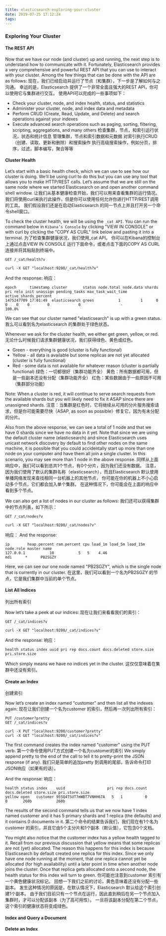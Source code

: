 ```yaml
---
title: elasticsearch-exploring-your-cluster
date: 2019-07-25 17:12:24
tags:
---
```

### Exploring Your Cluster

#### The REST API
Now that we have our node (and cluster) up and running, the next step is to understand how to communicate with it. 
Fortunately, Elasticsearch provides a very comprehensive and powerful REST API that you can use to interact with your cluster. 
Among the few things that can be done with the API are as follows:
现在，我们已经启动并运行了节点（和集群），下一步是了解如何与之沟通。
幸运的是，Elasticsearch 提供了一个非常全面且强大的REST API，你可以使用它与集群进行交互。
使用API可以完成的一些事项如下：

- Check your cluster, node, and index health, status, and statistics
- Administer your cluster, node, and index data and metadata
- Perform CRUD (Create, Read, Update, and Delete) and search operations against your indexes
- Execute advanced search operations such as paging, sorting, filtering, scripting, aggregations, and many others
检查集群，节点，和索引运行状况，状态和统计信息
管理集群，节点和索引数据和元数据
对索引执行CRUD（创建、读取、更新和删除）和搜索操作
执行高级搜索操作，例如分页，排序，过滤，脚本编写，聚合等等

#### Cluster Health
Let’s start with a basic health check, which we can use to see how our cluster is doing. 
We’ll be using curl to do this but you can use any tool that allows you to make HTTP/REST calls. 
Let’s assume that we are still on the same node where we started Elasticsearch on and open another command shell window.
让我们从基本健康检查开始，我们可以用来查看集群的运行情况。
我们将使用curl来执行此操作，但是你可以使用任何允许你进行HTTP/REST调用的工具。
我们假设我们还是在启动Elasticsearch 的同一节点上并且打开另一个命令shell窗口。

To check the cluster health, we will be using the `_cat API`. 
You can run the command below in `Kibana’s Console` by clicking "VIEW IN CONSOLE" 
or with curl by clicking the "COPY AS CURL" link below and pasting it into a terminal.
为了检查集群健康状况，我们使用_cat API。
你可以在Kibana的控制台上通过点击VIEW IN CONSOLE 运行下面命令，或者点击下面的COPY AS CURL连接并将其粘贴到终端中。
```text
GET /_cat/health?v
```
```text
curl -X GET "localhost:9200/_cat/health?v"
```
And the response:
响应：
```text
epoch      timestamp cluster       status node.total node.data shards pri relo init unassign pending_tasks max_task_wait_time active_shards_percent
1475247709 17:01:49  elasticsearch green           1         1      0   0    0    0        0             0                  -                100.0%
```
We can see that our cluster named "elasticsearch" is up with a green status.
我么可以看到名为elasticsearch 的集群处于绿色状态。

Whenever we ask for the cluster health, we either get green, yellow, or red.
无论什么时候我们请求集群健康状况，我们获得绿色、黄色或红色。

- Green - everything is good (cluster is fully functional)
- Yellow - all data is available but some replicas are not yet allocated (cluster is fully functional)
- Red - some data is not available for whatever reason (cluster is partially functional)
绿色：一切都很好（集群功能齐全）
黄色：所有数据都可用，但是一些副本还没有分配（集群功能齐全）
红色：某些数据由于一些原因不可用（集群部分功能）

Note: When a cluster is red, it will continue to serve search requests from the available shards 
but you will likely need to fix it ASAP since there are unassigned shards.
注意：当集群是红色时，它将继续从可用的分片服务搜索请求，但是你可能需要尽快（ASAP, as soon as possible）修复它，因为有未分配的分片。

Also from the above response, we can see a total of 1 node and that we have 0 shards since we have no data in it yet. 
Note that since we are using the default cluster name (elasticsearch) and 
since Elasticsearch uses unicast network discovery by default to find other nodes on the same machine, 
it is possible that you could accidentally start up more than one node on your computer and have them all join a single cluster. 
In this scenario, you may see more than 1 node in the above response.
同样从上面响应中，我们可以看到总共1个节点，有0个分片，因为我们还没有数据。
注意，因为我们使用了默认的集群名称（elasticsearch），而且Elasticsearch 默认使用单播网络发现来查找相同一台机器上的其他节点，
你可能在你的机器上不小心启动多个节点，它们都会加入单个集群。
在这种情况下，你可能会在上面的响应中看到多个节点。

We can also get a list of nodes in our cluster as follows:
我们还可以获得集群中的节点列表，如下所示：
```text
GET /_cat/nodes?v
```
```text
curl -X GET "localhost:9200/_cat/nodes?v"
```
响应：
And the response:
```text
ip        heap.percent ram.percent cpu load_1m load_5m load_15m node.role master name
127.0.0.1           10           5   5    4.46                        mdi      *      PB2SGZY
```
Here, we can see our one node named "PB2SGZY", which is the single node that is currently in our cluster.
在这里，我们可以看到一个名为PB2SGZY 的节点，它是我们集群中当前的单个节点。

#### List All Indices
列出所有索引

Now let’s take a peek at our indices:
现在让我们来看看我们的索引：
```text
GET /_cat/indices?v
```
```text
curl -X GET "localhost:9200/_cat/indices?v"
```

And the response:
响应：

```text
health status index uuid pri rep docs.count docs.deleted store.size pri.store.size
```
Which simply means we have no indices yet in the cluster.
这仅仅意味着在集群中还没有索引。

#### Create an Index
创建索引

Now let’s create an index named "customer" and then list all the indexes again:
现在让我们创建一个名为customer 的索引，然后再一次列出所有索引：
```text
PUT /customer?pretty
GET /_cat/indices?v
```
```
curl -X PUT "localhost:9200/customer?pretty"
curl -X GET "localhost:9200/_cat/indices?v"
```

The first command creates the index named "customer" using the PUT verb. 
第一个命令使用PUT方式创建一个名为customer的索引
We simply append pretty to the end of the call to tell it to pretty-print the JSON response (if any).
我们只是简单的追加pretty 到调用的尾部，告诉命令打印JSON响应（如果有的话）。

And the response:
响应：
```text
health status index    uuid                   pri rep docs.count docs.deleted store.size pri.store.size
yellow open   customer 95SQ4TSUT7mWBT7VNHH67A   5   1          0            0       260b           260b
```
The results of the second command tells us that we now have 1 index named customer 
and it has 5 primary shards and 1 replica (the defaults) and it contains 0 documents in it.
第二个命令的结果告诉我们，我们现在有1个名为customer 的索引，并且它由5个主分片和1个副本（默认值），它包含0个文档。

You might also notice that the customer index has a yellow health tagged to it. 
Recall from our previous discussion that yellow means that some replicas are not (yet) allocated. 
The reason this happens for this index is because Elasticsearch by default created one replica for this index. 
Since we only have one node running at the moment, that one replica cannot yet be allocated (for high availability) 
until a later point in time when another node joins the cluster. 
Once that replica gets allocated onto a second node, the health status for this index will turn to green.
你可能也注意到customer 索引有一个黄色健康状况标记。
回想一下我们之前的讨论，黄色意味着还没有分配一些副本。
发生这种情况的原因是，在默认情况下，Elasticsearch 默认给这个索引创建1个副本。
由于我们目前只有一个节点在运行，因此直到稍后在另一个节点加入集群时，才可以分配该副本（为了高可用性）。
一旦将该副本分配在第二个节点，这个索引的健康状态将变成绿色。




#### Index and Query a Document


#### Delete an Index
